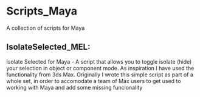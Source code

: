 # Scripts_Maya
 A collection of scripts for Maya

## IsolateSelected_MEL:
Isolate Selected for Maya - A script that allows you to toggle isolate (hide) your selection in object or component mode.
As inspiration I have used the functionality from 3ds Max. Originally I wrote this simple script as part of a whole set, in order to accomodate a team of Max users to get used to working with Maya and add some missing funcionality
